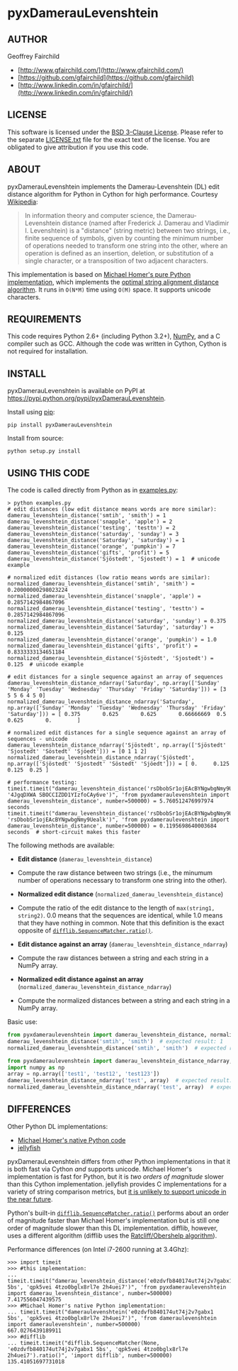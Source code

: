 # pyxDamerauLevenshtein

## AUTHOR
Geoffrey Fairchild
* [http://www.gfairchild.com/](http://www.gfairchild.com/)
* [https://github.com/gfairchild](https://github.com/gfairchild)
* [http://www.linkedin.com/in/gfairchild/](http://www.linkedin.com/in/gfairchild/)

## LICENSE
This software is licensed under the [BSD 3-Clause License](http://opensource.org/licenses/BSD-3-Clause). Please refer to the separate [LICENSE.txt](LICENSE.txt) file for the exact text of the license. You are obligated to give attribution if you use this code.

## ABOUT
pyxDamerauLevenshtein implements the Damerau-Levenshtein (DL) edit distance algorithm for Python in Cython for high performance. Courtesy [Wikipedia](http://en.wikipedia.org/wiki/Damerau%E2%80%93Levenshtein_distance):

> In information theory and computer science, the Damerau-Levenshtein distance (named after Frederick J. Damerau and Vladimir I. Levenshtein) is a "distance" (string metric) between two strings, i.e., finite sequence of symbols, given by counting the minimum number of operations needed to transform one string into the other, where an operation is defined as an insertion, deletion, or substitution of a single character, or a transposition of two adjacent characters.

This implementation is based on [Michael Homer's pure Python implementation](http://mwh.geek.nz/2009/04/26/python-damerau-levenshtein-distance/), which implements the [optimal string alignment distance algorithm](https://en.wikipedia.org/wiki/Damerau%E2%80%93Levenshtein_distance#Optimal_string_alignment_distance). It runs in `O(N*M)` time using `O(M)` space. It supports unicode characters.

## REQUIREMENTS
This code requires Python 2.6+ (including Python 3.2+), [NumPy](http://www.numpy.org/), and a C compiler such as GCC. Although the code was written in Cython, Cython is not required for installation.

## INSTALL
pyxDamerauLevenshtein is available on PyPI at https://pypi.python.org/pypi/pyxDamerauLevenshtein.

Install using [pip](http://www.pip-installer.org/):

    pip install pyxDamerauLevenshtein

Install from source:

    python setup.py install

## USING THIS CODE
The code is called directly from Python as in [examples.py](examples/examples.py):
    
    > python examples.py
    # edit distances (low edit distance means words are more similar):
    damerau_levenshtein_distance('smtih', 'smith') = 1
    damerau_levenshtein_distance('snapple', 'apple') = 2
    damerau_levenshtein_distance('testing', 'testtn') = 2
    damerau_levenshtein_distance('saturday', 'sunday') = 3
    damerau_levenshtein_distance('Saturday', 'saturday') = 1
    damerau_levenshtein_distance('orange', 'pumpkin') = 7
    damerau_levenshtein_distance('gifts', 'profit') = 5
    damerau_levenshtein_distance('Sjöstedt', 'Sjostedt') = 1  # unicode example

    # normalized edit distances (low ratio means words are similar):
    normalized_damerau_levenshtein_distance('smtih', 'smith') = 0.20000000298023224
    normalized_damerau_levenshtein_distance('snapple', 'apple') = 0.2857142984867096
    normalized_damerau_levenshtein_distance('testing', 'testtn') = 0.2857142984867096
    normalized_damerau_levenshtein_distance('saturday', 'sunday') = 0.375
    normalized_damerau_levenshtein_distance('Saturday', 'saturday') = 0.125
    normalized_damerau_levenshtein_distance('orange', 'pumpkin') = 1.0
    normalized_damerau_levenshtein_distance('gifts', 'profit') = 0.8333333134651184
    normalized_damerau_levenshtein_distance('Sjöstedt', 'Sjostedt') = 0.125  # unicode example

    # edit distances for a single sequence against an array of sequences
    damerau_levenshtein_distance_ndarray('Saturday', np.array(['Sunday' 'Monday' 'Tuesday' 'Wednesday' 'Thursday' 'Friday' 'Saturday'])) = [3 5 5 6 4 5 0]
    normalized_damerau_levenshtein_distance_ndarray('Saturday', np.array(['Sunday' 'Monday' 'Tuesday' 'Wednesday' 'Thursday' 'Friday' 'Saturday'])) = [ 0.375       0.625       0.625       0.66666669  0.5         0.625       0.        ]

    # normalized edit distances for a single sequence against an array of sequences - unicode
    damerau_levenshtein_distance_ndarray('Sjöstedt', np.array(['Sjöstedt' 'Sjostedt' 'Söstedt' 'Sjöedt'])) = [0 1 1 2]
    normalized_damerau_levenshtein_distance_ndarray('Sjöstedt', np.array(['Sjöstedt' 'Sjostedt' 'Söstedt' 'Sjöedt'])) = [ 0.     0.125  0.125  0.25 ]

    # performance testing:
    timeit.timeit("damerau_levenshtein_distance('rsDbobSr1ojEAcBYNgwbgNmy9Uealk', '4JgqDXWA SBOCCIZDD1YIzfoCAy6ve')", 'from pyxdameraulevenshtein import damerau_levenshtein_distance', number=500000) = 5.760512476997974 seconds
    timeit.timeit("damerau_levenshtein_distance('rsDbobSr1ojEAcBYNgwbgNmy9Uealk', 'rsDbobSr1ojEAcBYNgwbgNmy9Uealk')", 'from pyxdameraulevenshtein import damerau_levenshtein_distance', number=500000) = 0.1195698640003684 seconds  # short-circuit makes this faster

The following methods are available:

* **Edit distance** (`damerau_levenshtein_distance`)
 - Compute the raw distance between two strings (i.e., the minumum number of operations necessary to transform one string into the other).

* **Normalized edit distance** (`normalized_damerau_levenshtein_distance`)
 - Compute the ratio of the edit distance to the length of `max(string1, string2)`. 0.0 means that the sequences are identical, while 1.0 means that they have nothing in common. Note that this definition is the exact opposite of [`difflib.SequenceMatcher.ratio()`](http://docs.python.org/2/library/difflib.html#difflib.SequenceMatcher.ratio).

* **Edit distance against an array** (`damerau_levenshtein_distance_ndarray`)
 - Compute the raw distances between a string and each string in a NumPy array.

* **Normalized edit distance against an array** (`normalized_damerau_levenshtein_distance_ndarray`)
 - Compute the normalized distances between a string and each string in a NumPy array.

Basic use:

```python
from pyxdameraulevenshtein import damerau_levenshtein_distance, normalized_damerau_levenshtein_distance
damerau_levenshtein_distance('smtih', 'smith')  # expected result: 1
normalized_damerau_levenshtein_distance('smtih', 'smith')  # expected result: 0.2

from pyxdameraulevenshtein import damerau_levenshtein_distance_ndarray, normalized_damerau_levenshtein_distance_ndarray
import numpy as np
array = np.array(['test1', 'test12', 'test123'])
damerau_levenshtein_distance_ndarray('test', array)  # expected result: [1, 2, 3]
normalized_damerau_levenshtein_distance_ndarray('test', array)  # expected result: [0.2, 0.33333334, 0.42857143]
```

## DIFFERENCES
Other Python DL implementations:

* [Michael Homer's native Python code](http://mwh.geek.nz/2009/04/26/python-damerau-levenshtein-distance/)
* [jellyfish](https://github.com/sunlightlabs/jellyfish)

pyxDamerauLevenshtein differs from other Python implementations in that it is both fast via Cython *and* supports unicode. Michael Homer's implementation is fast for Python, but it is *two orders of magnitude* slower than this Cython implementation. jellyfish provides C implementations for a variety of string comparison metrics, but [it is unlikely to support unicode in the near future](https://github.com/sunlightlabs/jellyfish/issues/1).

Python's built-in [`difflib.SequenceMatcher.ratio()`](http://docs.python.org/2/library/difflib.html#difflib.SequenceMatcher.ratio) performs about an order of magnitude faster than Michael Homer's implementation but is still one order of magnitude slower than this DL implementation. difflib, however, uses a different algorithm (difflib uses the [Ratcliff/Obershelp algorithm](http://www.drdobbs.com/database/pattern-matching-the-gestalt-approach/184407970)).

Performance differences (on Intel i7-2600 running at 3.4Ghz):

    >>> import timeit
    >>> #this implementation:
    ... timeit.timeit("damerau_levenshtein_distance('e0zdvfb840174ut74j2v7gabx1 5bs', 'qpk5vei 4tzo0bglx8rl7e 2h4uei7')", 'from pyxdameraulevenshtein import damerau_levenshtein_distance', number=500000)
    7.417556047439575
    >>> #Michael Homer's native Python implementation:
    ... timeit.timeit("dameraulevenshtein('e0zdvfb840174ut74j2v7gabx1 5bs', 'qpk5vei 4tzo0bglx8rl7e 2h4uei7')", 'from dameraulevenshtein import dameraulevenshtein', number=500000)
    667.0276439189911
    >>> #difflib
    ... timeit.timeit("difflib.SequenceMatcher(None, 'e0zdvfb840174ut74j2v7gabx1 5bs', 'qpk5vei 4tzo0bglx8rl7e 2h4uei7').ratio()", 'import difflib', number=500000)
    135.41051697731018
